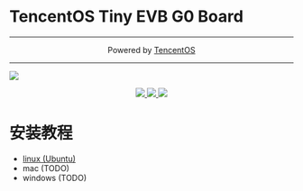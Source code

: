 # TencentOS Tiny EVB G0 Board

<hr/>
<p style="text-align: center">
Powered by <a href="https://cloud.tencent.com/product/tos-tiny">TencentOS</a>
</p>
<hr/>

![](https://raw.githubusercontent.com/Tencent/TencentOS-tiny/master/doc/image/introduction/EVB_MX.png)

<p style="text-align: center">
    <a href="https://github.com/Tencent/TencentOS-tiny/blob/master/LICENSE" alt="License">
        <img src="http://img.shields.io/badge/license-BSD-blue.svg" />
    </a>
    <a href="https://github.com/Tencent/TencentOS-tiny/pulls" alt="PRs Welcome">
        <img src="https://img.shields.io/badge/PRs-welcome-blue.svg" />
    </a>
    <a href="https://travis-ci.org/Tencent/TencentOS-tiny" alt="Build status">
        <img src="https://travis-ci.org/Tencent/TencentOS-tiny.svg?branch=master" />
    </a>
</p>

# 安装教程

- [linux (Ubuntu)](./docs/setup.linux.ubuntu.md)
- mac (TODO)
- windows (TODO)
